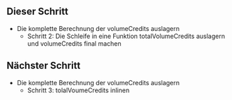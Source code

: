 ## Dieser Schritt
- Die komplette Berechnung der volumeCredits auslagern
  - Schritt 2: Die Schleife in eine Funktion totalVolumeCredits auslagern und volumeCredits final machen

## Nächster Schritt
- Die komplette Berechnung der volumeCredits auslagern
  - Schritt 3: tolalVoumeCredits inlinen
